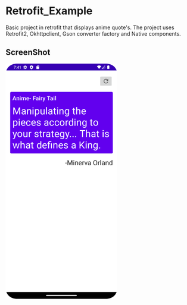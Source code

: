 # Retrofit_Example
Basic project in retrofit that displays anime quote's.
The project uses Retrofit2, Okhttpclient, Gson converter factory and Native components.
<p float = "left">
<H2 color = "#66ffa6">ScreenShot</H2>
<Img src = "https://github.com/goputtanz/Retrofit_Example/blob/master/Screenshot_20220912_194128.png" width = "300"/>
</p>
